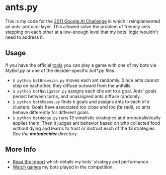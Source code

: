 # ants.py

This is my code for the [2011 Google AI Challenge](http://aichallenge.org/) in which I reimplemented an ants-protocol layer. This allowed solve the problem of friendly ants stepping on each other at a low-enough level that my bots' logic wouldn't need to address it.

## Usage

If you have the official [tools](http://aichallenge.org/using_the_tools.php) you can play a game with one of my bots via *MyBot.py* or one of the decider-specific _bot*.py_ files. 

* ```$ python botBrownian.py``` moves each ant randomly. Since ants cannot step on eachother, they diffuse outward from the anthills.
* ```$ python botNavigator.py``` assigns each idle ant to a goal. Ants' goals persist between turns, and unassigned ants diffuse randomly.
* ```$ python botKMeans.py``` finds *k* goals and assigns ants to each of *k* clusters. Goals have associated *too close* and *too far* radii, so ants behave differently for different goals.
* ```$ python botHedge.py``` runs 13 simplistic strategies and probabalistically applies them. Then it judges ant behavior based on who collected food without dying and learns to trust or distrust each of the 13 strategies. *See the **metadecider** directory.*

## More Info

* [Read the report](https://docs.google.com/document/d/1MB0IAFvgE2BEx4_PUJ1wvHeEERwt_C9YSU4E4FY2gHA/edit) which details my bots' strategy and performance.
* [Watch games](http://aichallenge.org/profile.php?user=2184) my bots played in the competition.